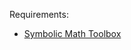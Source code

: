 Requirements:
- <a href="https://www.mathworks.com/products/symbolic.html" target="_blank">Symbolic Math Toolbox</a>
